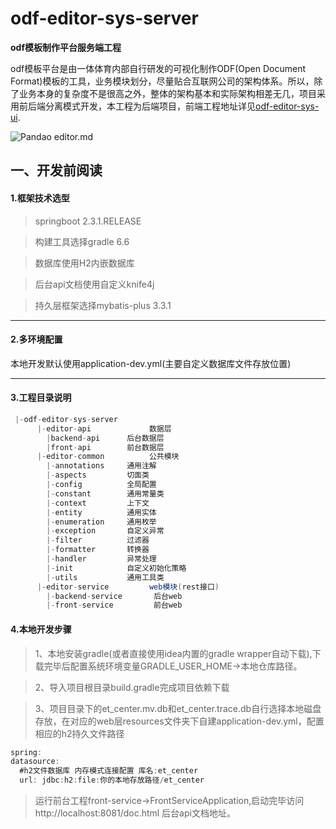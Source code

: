 #  odf-editor-sys-server

**odf模板制作平台服务端工程**


odf模板平台是由一体体育内部自行研发的可视化制作ODF(Open Document Format)模板的工具，业务模块划分，尽量贴合互联网公司的架构体系。所以，除了业务本身的复杂度不是很高之外，整体的架构基本和实际架构相差无几，项目采用前后端分离模式开发，本工程为后端项目，前端工程地址详见[odf-editor-sys-ui](http://gitlab.onesport.com.cn/competition/odf-editor-sys/odf-editor-sys-ui "odf-editor-sys-ui").

![Pandao editor.md](https://images.gitee.com/uploads/images/2020/0917/111316_174e752c_2291825.jpeg "Pandao editor.md")

## 一、开发前阅读

#### 1.框架技术选型
>springboot 2.3.1.RELEASE

>构建工具选择gradle 6.6

>数据库使用H2内嵌数据库

>后台api文档使用自定义knife4j

>持久层框架选择mybatis-plus 3.3.1

------------
#### 2.多环境配置
本地开发默认使用application-dev.yml(主要自定义数据库文件存放位置)

------------


#### 3.工程目录说明

```java
 |-odf-editor-sys-server                    
      |-editor-api             数据层
	    |backend-api      后台数据层
		|front-api        前台数据层
      |-editor-common          公共模块
	    |-annotations     通用注解
		|-aspects         切面类
		|-config          全局配置
		|-constant        通用常量类
		|-context         上下文
		|-entity          通用实体
		|-enumeration     通用枚举
		|-exception       自定义异常
		|-filter          过滤器
		|-formatter       转换器
		|-handler         异常处理
		|-init            自定义初始化策略
		|-utils           通用工具类
	  |-editor-service         web模块(rest接口)
	    |-backend-service       后台web
		|-front-service         前台web
```


#### 4.本地开发步骤

> 1、本地安装gradle(或者直接使用idea内置的gradle wrapper自动下载),下载完毕后配置系统环境变量GRADLE_USER_HOME->本地仓库路径。

  > 2、导入项目根目录build.gradle完成项目依赖下载

  > 3、项目目录下的et_center.mv.db和et_center.trace.db自行选择本地磁盘存放，在对应的web层resources文件夹下自建application-dev.yml，配置相应的h2持久文件路径
  ```java
spring:
  datasource:
    #h2文件数据库 内存模式连接配置 库名:et_center
    url: jdbc:h2:file:你的本地存放路径/et_center
```

  > 运行前台工程front-service->FrontServiceApplication,启动完毕访问http://localhost:8081/doc.html 后台api文档地址。
